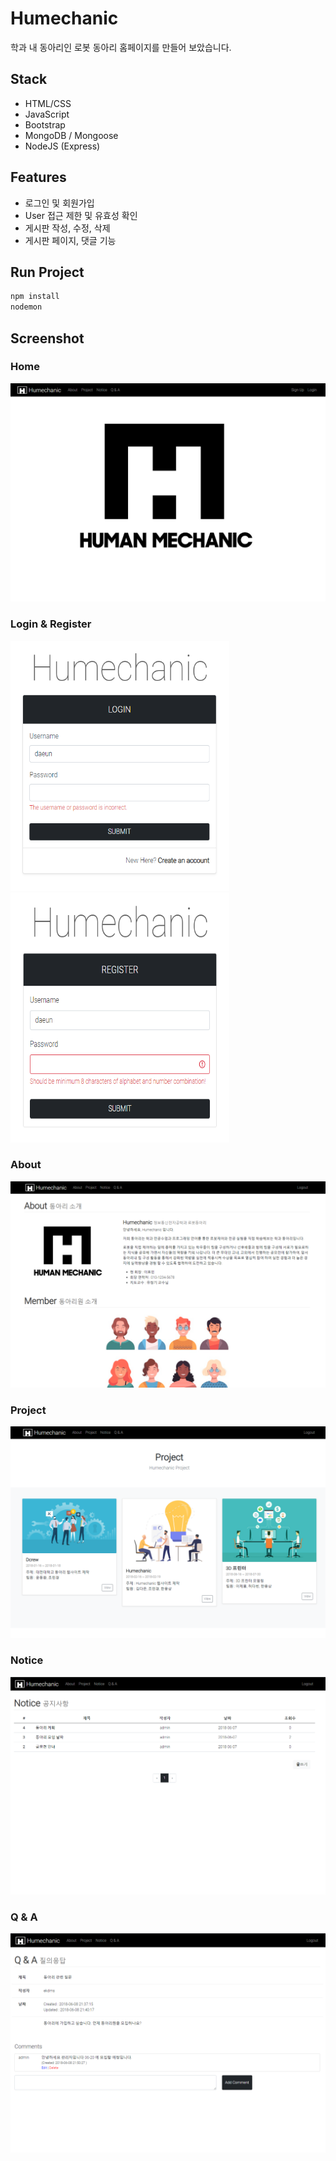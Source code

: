 # Humechanic

학과 내 동아리인 로봇 동아리 홈페이지를 만들어 보았습니다.

## Stack

- HTML/CSS
- JavaScript
- Bootstrap
- MongoDB / Mongoose
- NodeJS (Express)

## Features

- 로그인 및 회원가입
- User 접근 제한 및 유효성 확인
- 게시판 작성, 수정, 삭제
- 게시판 페이지, 댓글 기능

## Run Project

```bash
npm install
nodemon
```

## Screenshot

### Home

<img src="./rimages/home.jpg" title="Home" alt="home"></img>

### Login & Register

<img src="./rimages/login.jpg" width="350px" height="400px" title="Login" alt="Login"></img>
<img src="./rimages/register.jpg" width="350px"  height="400px" title="Register" alt="Register"></img>

### About

<img src="./rimages/about.jpg" title="About" alt="About"></img>

### Project

<img src="./rimages/project.jpg" title="Project" alt="Project"></img>

### Notice

<img src="./rimages/notice.jpg" title="Notice" alt="Notice"></img>

### Q & A

<img src="./rimages/qanda.jpg" title="Q & A" alt="Q & A"></img>
